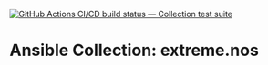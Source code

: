 [![GitHub Actions CI/CD build status — Collection test suite](https://github.com/extremenetworks/ansible_collections.extreme.nos/workflows/Collection%20test%20suite/badge.svg?branch=master)](https://github.com/extremenetworks/ansible_collections.extreme.nos/actions?query=workflow%3A%22Collection%20test%20suite%22)

Ansible Collection: extreme.nos
=================================================
